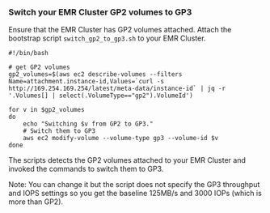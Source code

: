 
### Switch your EMR Cluster GP2 volumes to GP3

Ensure that the EMR Cluster has GP2 volumes attached. Attach the bootstrap script `switch_gp2_to_gp3.sh` to your EMR Cluster. 

```
#!/bin/bash

# get GP2 volumes
gp2_volumes=$(aws ec2 describe-volumes --filters Name=attachment.instance-id,Values=`curl -s http://169.254.169.254/latest/meta-data/instance-id` | jq -r '.Volumes[] | select(.VolumeType=="gp2").VolumeId')

for v in $gp2_volumes
do
	echo "Switching $v from GP2 to GP3."
	# Switch them to GP3
	aws ec2 modify-volume --volume-type gp3 --volume-id $v
done

``` 

The scripts detects the GP2 volumes attached to your EMR Cluster and invoked the commands to switch them to GP3.

Note: You can change it but the script does not specify the GP3 throughput and IOPS settings so you get the baseline 125MB/s and 3000 IOPs (which is more than GP2).

